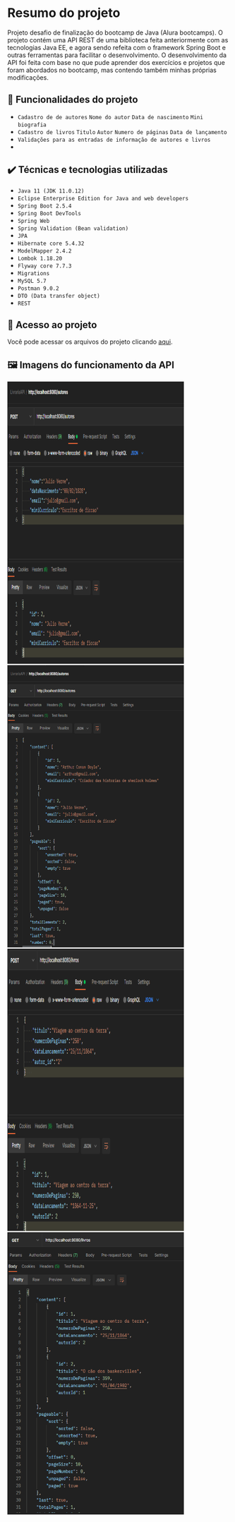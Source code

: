 # Resumo do projeto
Projeto desafio de finalização do bootcamp de Java (Alura bootcamps).
O projeto contém uma API REST de uma biblioteca feita anteriormente com as tecnologias Java EE, e agora sendo refeita com o framework Spring Boot e outras ferramentas para facilitar o desenvolvimento.
O desenvolvimento da API foi feita com base no que pude aprender dos exercícios e projetos que foram abordados no bootcamp, mas contendo também minhas próprias modificações.

## 🔨 Funcionalidades do projeto

- `Cadastro de de autores` `Nome do autor` `Data de nascimento` `Mini biografia`
- `Cadastro de livros` `Titulo` `Autor` `Numero de páginas` `Data de lançamento`
- `Validações para as entradas de informação de autores e livros`
- 
 

## ✔️ Técnicas e tecnologias utilizadas

- ``Java 11 (JDK 11.0.12)``
- ``Eclipse Enterprise Edition for Java and web developers``
- ``Spring Boot 2.5.4``
- ``Spring Boot DevTools ``
- ``Spring Web``
- ``Spring Validation (Bean validation)``
- ``JPA``
- ``Hibernate core 5.4.32``
- ``ModelMapper 2.4.2``
- ``Lombok 1.18.20``
- ``Flyway core 7.7.3``
- ``Migrations``
- ``MySQL 5.7``
- ``Postman 9.0.2``
- ``DTO (Data transfer object)``
- ``REST``

## 📁 Acesso ao projeto
Você pode acessar os arquivos do projeto clicando [aqui](https://github.com/gui-lirasilva/livrariaAPI/tree/master/src/main/java/br/com/alura/livrariaAPI).

## 🖼 Imagens do funcionamento da API

  <img height="640em" width="400em" src="https://github.com/gui-lirasilva/livrariaAPI/blob/master/Imagens/POST_autor.png"/>

 <br>

  <img height="640em" width="400em" src="https://github.com/gui-lirasilva/livrariaAPI/blob/master/Imagens/GET_autor.png"/>

 <br>

  <img height="640em" width="400em" src="https://github.com/gui-lirasilva/livrariaAPI/blob/master/Imagens/POST_livros.png"/>

 <br>

  <img height="640em" width="400em" src="https://github.com/gui-lirasilva/livrariaAPI/blob/master/Imagens/GET_livros.png"/>

